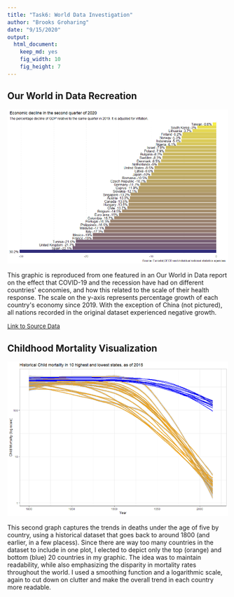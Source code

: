 ```yaml
---
title: "Task6: World Data Investigation"
author: "Brooks Groharing"
date: "9/15/2020"
output: 
  html_document: 
    keep_md: yes
    fig_width: 10
    fig_height: 7
---
```




## Our World in Data Recreation


![](task6_files/figure-html/unnamed-chunk-2-1.png)<!-- -->




This graphic is reproduced from one featured in an Our World in Data report on the effect that COVID-19 and the recession have had on different countries' economies, and how this related to the scale of their health response. The scale on the y-axis represents percentage growth of each country's economy since 2019. With the exception of China (not pictured), all nations recorded in the original dataset experienced negative growth.

<font size="2">[Link to Source Data](ourworldindata.org/covid-health-economy)</font>


## Childhood Mortality Visualization


![](task6_files/figure-html/unnamed-chunk-4-1.png)<!-- -->


This second graph captures the trends in deaths under the age of five by country, using a historical dataset that goes back to around 1800 (and earlier, in a few placess). Since there are way too many countries in the dataset to include in one plot, I elected to depict only the top (orange) and bottom (blue) 20 countries in my graphic. The idea was to maintain readability, while also emphasizing the disparity in mortality rates throughout the world. I used a smoothing function and a logarithmic scale, again to cut down on clutter and make the overall trend in each country more readable.
